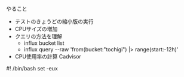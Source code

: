 やること
- テストのきょうどの縮小版の実行
- CPUサイズの増加
- クエリの方法を理解
  - influx bucket list
  - influx query --raw 'from(bucket:"tochigi") |> range(start:-12h)'
- CPU使用率の計算 Cadvisor

#! /bin/bash
set -eux


